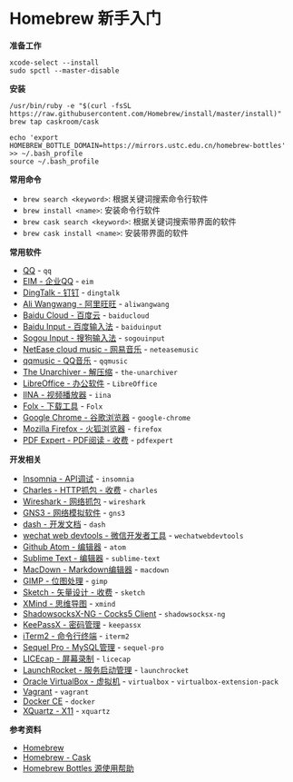 # Homebrew 新手入门

**准备工作**

	xcode-select --install
	sudo spctl --master-disable

**安装**

	/usr/bin/ruby -e "$(curl -fsSL https://raw.githubusercontent.com/Homebrew/install/master/install)"
	brew tap caskroom/cask
	
	echo 'export HOMEBREW_BOTTLE_DOMAIN=https://mirrors.ustc.edu.cn/homebrew-bottles' >> ~/.bash_profile
	source ~/.bash_profile
	
**常用命令**

* `brew search <keyword>`: 根据关键词搜索命令行软件
* `brew install <name>`: 安装命令行软件
* `brew cask search <keyword>`: 根据关键词搜索带界面的软件
* `brew cask install <name>`:  安装带界面的软件

**常用软件**

* [QQ](https://im.qq.com/macqq/) - `qq`
* [EIM - 企业QQ](http://b.qq.com/eim/main.html) - `eim`
* [DingTalk - 钉钉](https://www.dingtalk.com/) - `dingtalk`
* [Ali Wangwang - 阿里旺旺](https://alimarket.taobao.com/markets/qnww/portal-group/ww/index) - `aliwangwang`
* [Baidu Cloud - 百度云](https://pan.baidu.com/) - `baiducloud`
* [Baidu Input - 百度输入法](https://srf.baidu.com/input/mac.html) - `baiduinput`
* [Sogou Input - 搜狗输入法](https://pinyin.sogou.com/mac/) - `sogouinput`
* [NetEase cloud music - 网易音乐](https://music.163.com/) - `neteasemusic`
* [qqmusic - QQ音乐](https://y.qq.com/) - `qqmusic`
* [The Unarchiver - 解压缩](https://theunarchiver.com/) - `the-unarchiver`
* [LibreOffice - 办公软件](https://www.libreoffice.org) - `LibreOffice`
* [IINA - 视频播放器](https://lhc70000.github.io/iina/) - `iina`
* [Folx - 下载工具](https://mac.eltima.com/download-manager.html) - `Folx`
* [Google Chrome - 谷歌浏览器](https://www.google.com/chrome/) - `google-chrome`
* [Mozilla Firefox - 火狐浏览器](https://www.mozilla.org/firefox/) - `firefox`
* [PDF Expert - PDF阅读 - 收费](https://pdfexpert.com/) - `pdfexpert`


**开发相关**

* [Insomnia - API调试](https://insomnia.rest/) - `insomnia`
* [Charles - HTTP抓包 - 收费](https://www.charlesproxy.com/) - `charles`
* [Wireshark - 网络抓包](https://www.wireshark.org/) - `wireshark`
* [GNS3 - 网络模拟软件](https://www.gns3.com/) - `gns3`
* [dash - 开发文档](https://kapeli.com/dash) - `dash`
* [wechat web devtools - 微信开发者工具](https://mp.weixin.qq.com/debug/wxadoc/dev/devtools/download.html) - `wechatwebdevtools`
* [Github Atom - 编辑器](https://atom.io/) - `atom`
* [Sublime Text - 编辑器](https://www.sublimetext.com/3) - `sublime-text`
* [MacDown - Markdown编辑器](https://macdown.uranusjr.com/) - `macdown`
* [GIMP - 位图处理](https://www.gimp.org/) - `gimp`
* [Sketch - 矢量设计 - 收费](https://www.sketchapp.com/) - `sketch`
* [XMind - 思维导图](https://www.xmind.net/) - `xmind`
* [ShadowsocksX-NG - Cocks5 Client](https://github.com/shadowsocks/ShadowsocksX-NG/) - `shadowsocksx-ng`
* [KeePassX - 密码管理](https://www.keepassx.org/) - `keepassx`
* [iTerm2 - 命令行终端](https://www.iterm2.com/) - `iterm2`
* [Sequel Pro - MySQL管理](http://www.sequelpro.com/) - `sequel-pro`
* [LICEcap - 屏幕录制](https://www.cockos.com/licecap/) - `licecap`
* [LaunchRocket - 服务启动管理](https://github.com/jimbojsb/launchrocket) - `launchrocket`
* [Oracle VirtualBox - 虚拟机](https://www.virtualbox.org/) - `virtualbox` - `virtualbox-extension-pack`
* [Vagrant](https://www.vagrantup.com/) - `vagrant`
* [Docker CE](https://www.docker.com/community-edition) - `docker`
* [XQuartz - X11](https://www.xquartz.org/) - `xquartz`



**参考资料**

* [Homebrew](https://brew.sh/)
* [Homebrew - Cask](https://caskroom.github.io/)
* [Homebrew Bottles 源使用帮助](http://mirrors.ustc.edu.cn/help/homebrew-bottles.html)




